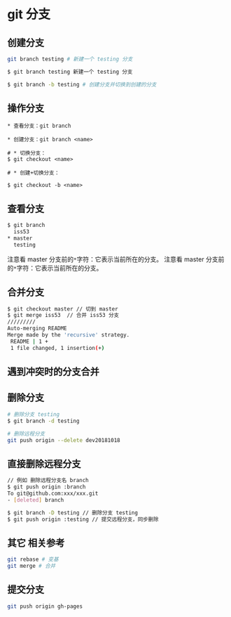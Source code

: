 # git 分支

## 创建分支

```bash
git branch testing # 新建一个 testing 分支

$ git branch testing 新建一个 testing 分支

$ git branch -b testing # 创建分支并切换到创建的分支
```

## 操作分支

```
* 查看分支：git branch

* 创建分支：git branch <name>

# * 切换分支：
$ git checkout <name>

# * 创建+切换分支：

$ git checkout -b <name>

```

## 查看分支

```bash
$ git branch
  iss53
* master
  testing
```

注意看 master 分支前的`*`字符：它表示当前所在的分支。
注意看 master 分支前的` * `字符：它表示当前所在的分支。

## 合并分支

```bash
$ git checkout master // 切到 master
$ git merge iss53  // 合并 iss53 分支
/////////
Auto-merging README
Merge made by the 'recursive' strategy.
 README | 1 +
 1 file changed, 1 insertion(+)
```

## 遇到冲突时的分支合并

## 删除分支

```bash
# 删除分支 testing
$ git branch -d testing

# 删除远程分支
git push origin --delete dev20181018
```

## 直接删除远程分支

```sh
// 例如 删除远程分支名 branch
$ git push origin :branch
To git@github.com:xxx/xxx.git
- [deleted] branch

$ git branch -D testing // 删除分支 testing
$ git push origin :testing // 提交远程分支，同步删除
```

## 其它 相关参考

```bash
git rebase # 变基
git merge # 合并
```

## 提交分支

```bash
git push origin gh-pages
```
